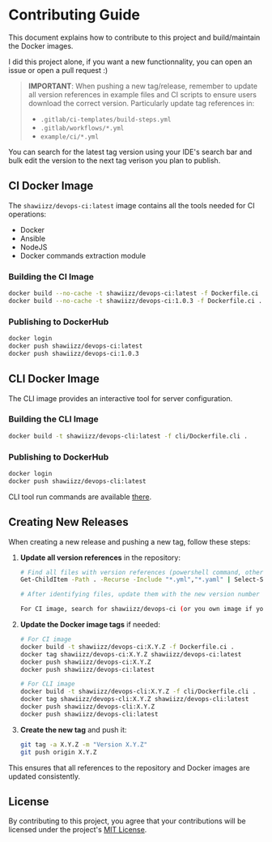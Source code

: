 # Contributing Guide

This document explains how to contribute to this project and build/maintain the Docker images.

I did this project alone, if you want a new functionnality, you can open an issue or open a pull request :)     

> **IMPORTANT**: When pushing a new tag/release, remember to update all version references in example files and CI scripts to ensure users download the correct version. Particularly update tag references in:
> - `.gitlab/ci-templates/build-steps.yml`
> - `.gitlab/workflows/*.yml`
> - `example/ci/*.yml`

You can search for the latest tag version using your IDE's search bar and bulk edit the version to the next tag verison you plan to publish.

## CI Docker Image

The `shawiizz/devops-ci:latest` image contains all the tools needed for CI operations:
- Docker
- Ansible
- NodeJS
- Docker commands extraction module

### Building the CI Image

```bash
docker build --no-cache -t shawiizz/devops-ci:latest -f Dockerfile.ci .
docker build --no-cache -t shawiizz/devops-ci:1.0.3 -f Dockerfile.ci .
```

### Publishing to DockerHub

```bash
docker login
docker push shawiizz/devops-ci:latest
docker push shawiizz/devops-ci:1.0.3
```

## CLI Docker Image

The CLI image provides an interactive tool for server configuration.

### Building the CLI Image

```bash
docker build -t shawiizz/devops-cli:latest -f cli/Dockerfile.cli .
```

### Publishing to DockerHub

```bash
docker login
docker push shawiizz/devops-cli:latest
```

CLI tool run commands are available [there](./README.md).

## Creating New Releases

When creating a new release and pushing a new tag, follow these steps:

1. **Update all version references** in the repository:
   ```bash
   # Find all files with version references (powershell command, otherwise use your IDE\'s search bar)
   Get-ChildItem -Path . -Recurse -Include "*.yml","*.yaml" | Select-String -Pattern "refs/tags/[0-9]" | Select-Object Path,LineNumber,Line | Format-Table -Wrap
   
   # After identifying files, update them with the new version number

   For CI image, search for shawiizz/devops-ci (or you own image if you edited it) and update the version if you updated the image.
   ```

2. **Update the Docker image tags** if needed:
   ```bash
   # For CI image
   docker build -t shawiizz/devops-ci:X.Y.Z -f Dockerfile.ci .
   docker tag shawiizz/devops-ci:X.Y.Z shawiizz/devops-ci:latest
   docker push shawiizz/devops-ci:X.Y.Z
   docker push shawiizz/devops-ci:latest
   
   # For CLI image
   docker build -t shawiizz/devops-cli:X.Y.Z -f cli/Dockerfile.cli .
   docker tag shawiizz/devops-cli:X.Y.Z shawiizz/devops-cli:latest
   docker push shawiizz/devops-cli:X.Y.Z
   docker push shawiizz/devops-cli:latest
   ```

3. **Create the new tag** and push it:
   ```bash
   git tag -a X.Y.Z -m "Version X.Y.Z"
   git push origin X.Y.Z
   ```

This ensures that all references to the repository and Docker images are updated consistently.

## License

By contributing to this project, you agree that your contributions will be licensed under the project's [MIT License](./LICENSE).